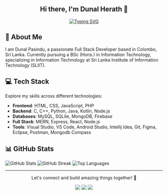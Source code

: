 <div align="center">
  <h2>Hi there, I'm Dunal Herath 👋</h2>
  
<p>
    <a href="https://git.io/typing-svg">
      <img src="https://readme-typing-svg.demolab.com?font=Fira+Code&weight=500&size=26&pause=1000&center=true&color=F7F7F7&random=false&width=435&lines=WELCOME+TO+MY+GITHUB;FULL-STACK+DEVELOPER;PROGRAMMER;CODING+ENTHUSIAST;IT+UNDERGRADUATE+AT+SLIIT" alt="Typing SVG" />
    </a>
  </p>
</div>


## 💫 About Me
I am Dunal Pasindu, a passionate Full Stack Developer based in Colombo, Sri Lanka. Currently pursuing a BSc (Hons.) in Information Technology, specializing in Information Technology at Sri Lanka Institute of Information Technology (SLIIT).

## 💻 Tech Stack
Explore my skills across different technologies:
- **Frontend**: HTML, CSS, JavaScript, PHP
- **Backend**: C, C++, Python, Java, Kotlin, Node.js
- **Databases**: MySQL, SQLite, MongoDB, Firebase
- **Full Stack**: MERN, Express, React, Node.js
- **Tools**: Visual Studio, VS Code, Android Studio, Intellij Idea, Git, Figma, Eclipse, Postman, Mongodb Compass

## 📊 GitHub Stats
![GitHub Stats](https://github-readme-stats.vercel.app/api?username=dunalpasindu&theme=highcontrast&hide_border=false&include_all_commits=false&count_private=false)
![GitHub Streak](https://github-readme-streak-stats.herokuapp.com/?user=dunalpasindu&theme=highcontrast&hide_border=false)
![Top Languages](https://github-readme-stats.vercel.app/api/top-langs/?username=dunalpasindu&theme=highcontrast&layout=compact)

---

<p align="center">
  Let's connect and build amazing things together! 🚀
</p>

<p align="center">
  <a href="www.linkedin.com/in/dunalherath/"><img src="https://img.icons8.com/color/48/000000/linkedin.png"/></a>
  <a href="https://x.com/dunalherath/"><img src="https://img.icons8.com/?size=100&id=ud9VVQzOPag8&format=png&color=000000"/></a>
  <a href="https://instagram.com/dunal_herath/"><img src="https://img.icons8.com/color/48/000000/instagram-new.png"/></a>
</p>
